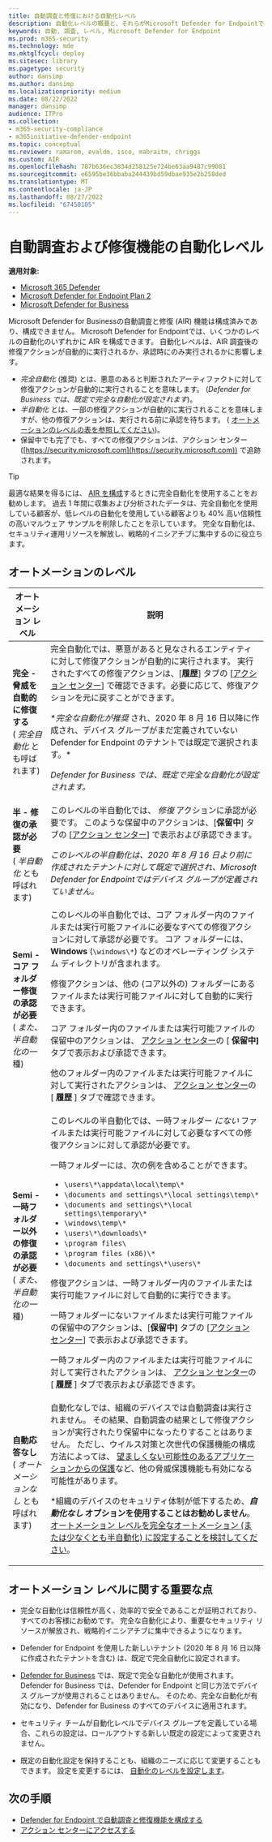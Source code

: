 ```yaml
---
title: 自動調査と修復における自動化レベル
description: 自動化レベルの概要と、それらがMicrosoft Defender for Endpointでどのように機能するかを確認する
keywords: 自動, 調査, レベル, Microsoft Defender for Endpoint
ms.prod: m365-security
ms.technology: mde
ms.mktglfcycl: deploy
ms.sitesec: library
ms.pagetype: security
author: dansimp
ms.author: dansimp
ms.localizationpriority: medium
ms.date: 08/22/2022
manager: dansimp
audience: ITPro
ms.collection:
- m365-security-compliance
- m365initiative-defender-endpoint
ms.topic: conceptual
ms.reviewer: ramarom, evaldm, isco, mabraitm, chriggs
ms.custom: AIR
ms.openlocfilehash: 787b636ec3834d258125e724be63aa9487c99081
ms.sourcegitcommit: e6595be36bbaba244439bd59dbae935e2b258ded
ms.translationtype: MT
ms.contentlocale: ja-JP
ms.lasthandoff: 08/27/2022
ms.locfileid: "67450105"
---
```

# <a name="automation-levels-in-automated-investigation-and-remediation-capabilities"></a>自動調査および修復機能の自動化レベル

**適用対象:**

- [Microsoft 365 Defender](https://go.microsoft.com/fwlink/?linkid=2118804)
- [Microsoft Defender for Endpoint Plan 2](https://go.microsoft.com/fwlink/p/?linkid=2154037)
- [Microsoft Defender for Business](../defender-business/mdb-overview.md)

Microsoft Defender for Businessの自動調査と修復 (AIR) 機能は構成済みであり、構成できません。 Microsoft Defender for Endpointでは、いくつかのレベルの自動化のいずれかに AIR を構成できます。 自動化レベルは、AIR 調査後の修復アクションが自動的に実行されるか、承認時にのみ実行されるかに影響します。

- *完全自動化* (推奨) とは、悪意のあると判断されたアーティファクトに対して修復アクションが自動的に実行されることを意味します。 (*Defender for Business では、既定で完全な自動化が設定されます*)。
- *半自動化* とは、一部の修復アクションが自動的に実行されることを意味しますが、他の修復アクションは、実行される前に承認を待ちます。 ( [オートメーションのレベルの表を参照してください](#levels-of-automation))。
- 保留中でも完了でも、すべての修復アクションは、アクション センター ([https://security.microsoft.com](https://security.microsoft.com)) で追跡されます。

> [!TIP]
> 最適な結果を得るには、 [AIR を構成](configure-automated-investigations-remediation.md)するときに完全自動化を使用することをお勧めします。 過去 1 年間に収集および分析されたデータは、完全自動化を使用している顧客が、低レベルの自動化を使用している顧客よりも 40% 高い信頼性の高いマルウェア サンプルを削除したことを示しています。 完全な自動化は、セキュリティ運用リソースを解放し、戦略的イニシアチブに集中するのに役立ちます。

## <a name="levels-of-automation"></a>オートメーションのレベル

|オートメーション レベル|説明|
|---|---|
|**完全 - 脅威を自動的に修復する** <br> ( *完全自動化* とも呼ばれます)|完全自動化では、悪意があると見なされるエンティティに対して修復アクションが自動的に実行されます。 実行されたすべての修復アクションは、[**履歴**] タブの [[アクション センター](auto-investigation-action-center.md)] で確認できます。必要に応じて、修復アクションを元に戻すことができます。 <p> **_完全な自動化が推奨_* され、2020 年 8 月 16 日以降に作成され、デバイス グループがまだ定義されていない Defender for Endpoint のテナントでは既定で選択されます。*<p>*Defender for Business では、既定で完全な自動化が設定されます。*|
|**半 - 修復の承認が必要** <br> ( *半自動化* とも呼ばれます)|このレベルの半自動化では、 *修復* アクションに承認が必要です。 このような保留中のアクションは、[**保留中**] タブの [[アクション センター](auto-investigation-action-center.md)] で表示および承認できます。 <p> *このレベルの半自動化は、2020 年 8 月 16 日より前に作成されたテナントに対して既定で選択され、Microsoft Defender for Endpointではデバイス グループが定義されていません。*|
|**Semi - コア フォルダー修復の承認が必要** <br> ( *また、半自動化の一* 種)|このレベルの半自動化では、コア フォルダー内のファイルまたは実行可能ファイルに必要なすべての修復アクションに対して承認が必要です。 コア フォルダーには、 **Windows** (`\windows\*`) などのオペレーティング システム ディレクトリが含まれます。 <p> 修復アクションは、他の (コア以外の) フォルダーにあるファイルまたは実行可能ファイルに対して自動的に実行できます。 <p> コア フォルダー内のファイルまたは実行可能ファイルの保留中のアクションは、 [アクション センター](auto-investigation-action-center.md)の [ **保留中]** タブで表示および承認できます。 <p> 他のフォルダー内のファイルまたは実行可能ファイルに対して実行されたアクションは、 [アクション センター](auto-investigation-action-center.md)の [ **履歴** ] タブで確認できます。|
|**Semi - 一時フォルダー以外の修復の承認が必要** <br> ( *また、半自動化の一* 種)|このレベルの半自動化では、一時フォルダー *にない* ファイルまたは実行可能ファイルに対して必要なすべての修復アクションに対して承認が必要です。 <p> 一時フォルダーには、次の例を含めることができます。 <ul><li>`\users\*\appdata\local\temp\*`</li><li>`\documents and settings\*\local settings\temp\*`</li><li>`\documents and settings\*\local settings\temporary\*`</li><li>`\windows\temp\*`</li><li>`\users\*\downloads\*`</li><li>`\program files\`</li><li>`\program files (x86)\*`</li><li>`\documents and settings\*\users\*`</li></ul> <p> 修復アクションは、一時フォルダー内のファイルまたは実行可能ファイルに対して自動的に実行できます。 <p> 一時フォルダーにないファイルまたは実行可能ファイルの保留中のアクションは、[**保留中]** タブの [[アクション センター](auto-investigation-action-center.md)] で表示および承認できます。 <p> 一時フォルダー内のファイルまたは実行可能ファイルに対して実行されたアクションは、 [アクション センター](auto-investigation-action-center.md)の [ **履歴** ] タブで表示および承認できます。|
|**自動応答なし** <br> ( *オートメーションなし* とも呼ばれます)|自動化なしでは、組織のデバイスでは自動調査は実行されません。 その結果、自動調査の結果として修復アクションが実行されたり保留中になったりすることはありません。 ただし、ウイルス対策と次世代の保護機能の構成方法によっては、 [望ましくない可能性のあるアプリケーションからの保護](/windows/security/threat-protection/microsoft-defender-antivirus/detect-block-potentially-unwanted-apps-microsoft-defender-antivirus)など、他の脅威保護機能も有効になる可能性があります。 <p> *組織のデバイスのセキュリティ体制が低下するため、***自動化なし* オプションを使用することはお勧めしません**。 [オートメーション レベルを完全なオートメーション (または少なくとも半自動化) に設定することを検討してください](/microsoft-365/security/defender-endpoint/machine-groups)。|

## <a name="important-points-about-automation-levels"></a>オートメーション レベルに関する重要な点

- 完全な自動化は信頼性が高く、効率的で安全であることが証明されており、すべてのお客様にお勧めです。 完全な自動化により、重要なセキュリティ リソースが解放され、戦略的イニシアチブに集中できるようになります。

- Defender for Endpoint を使用した新しいテナント (2020 年 8 月 16 日以降に作成されたテナントを含む) は、既定で完全自動化に設定されます。

- [Defender for Business](../defender-business/compare-mdb-m365-plans.md) では、既定で完全な自動化が使用されます。 Defender for Business では、Defender for Endpoint と同じ方法でデバイス グループが使用されることはありません。 そのため、完全な自動化が有効になり、Defender for Business のすべてのデバイスに適用されます。

- セキュリティ チームが自動化レベルでデバイス グループを定義している場合、これらの設定は、ロールアウトする新しい既定の設定によって変更されません。

- 既定の自動化設定を保持することも、組織のニーズに応じて変更することもできます。 設定を変更するには、 [自動化のレベルを設定します](/microsoft-365/security/defender-endpoint/configure-automated-investigations-remediation#set-up-device-groups)。

## <a name="next-steps"></a>次の手順

- [Defender for Endpoint で自動調査と修復機能を構成する](configure-automated-investigations-remediation.md)
- [アクション センターにアクセスする](/microsoft-365/security/defender-endpoint/auto-investigation-action-center#the-action-center)
